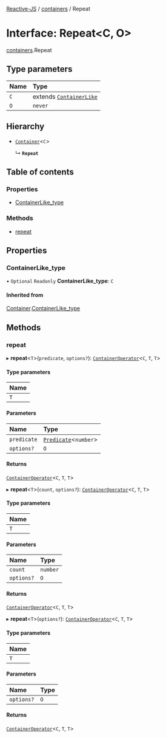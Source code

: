 [Reactive-JS](../README.md) / [containers](../modules/containers.md) / Repeat

# Interface: Repeat<C, O\>

[containers](../modules/containers.md).Repeat

## Type parameters

| Name | Type |
| :------ | :------ |
| `C` | extends [`ContainerLike`](containers.ContainerLike.md) |
| `O` | `never` |

## Hierarchy

- [`Container`](containers.Container.md)<`C`\>

  ↳ **`Repeat`**

## Table of contents

### Properties

- [ContainerLike\_type](containers.Repeat.md#containerlike_type)

### Methods

- [repeat](containers.Repeat.md#repeat)

## Properties

### ContainerLike\_type

• `Optional` `Readonly` **ContainerLike\_type**: `C`

#### Inherited from

[Container](containers.Container.md).[ContainerLike_type](containers.Container.md#containerlike_type)

## Methods

### repeat

▸ **repeat**<`T`\>(`predicate`, `options?`): [`ContainerOperator`](../modules/containers.md#containeroperator)<`C`, `T`, `T`\>

#### Type parameters

| Name |
| :------ |
| `T` |

#### Parameters

| Name | Type |
| :------ | :------ |
| `predicate` | [`Predicate`](../modules/functions.md#predicate)<`number`\> |
| `options?` | `O` |

#### Returns

[`ContainerOperator`](../modules/containers.md#containeroperator)<`C`, `T`, `T`\>

▸ **repeat**<`T`\>(`count`, `options?`): [`ContainerOperator`](../modules/containers.md#containeroperator)<`C`, `T`, `T`\>

#### Type parameters

| Name |
| :------ |
| `T` |

#### Parameters

| Name | Type |
| :------ | :------ |
| `count` | `number` |
| `options?` | `O` |

#### Returns

[`ContainerOperator`](../modules/containers.md#containeroperator)<`C`, `T`, `T`\>

▸ **repeat**<`T`\>(`options?`): [`ContainerOperator`](../modules/containers.md#containeroperator)<`C`, `T`, `T`\>

#### Type parameters

| Name |
| :------ |
| `T` |

#### Parameters

| Name | Type |
| :------ | :------ |
| `options?` | `O` |

#### Returns

[`ContainerOperator`](../modules/containers.md#containeroperator)<`C`, `T`, `T`\>
